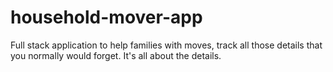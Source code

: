 # household-mover-app
Full stack application to help families with moves, track all those details that you normally would forget.  It's all about the details.

